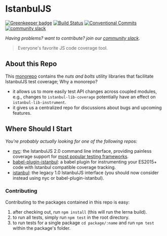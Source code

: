 # IstanbulJS

[![Greenkeeper badge](https://badges.greenkeeper.io/istanbuljs/istanbuljs.svg)](https://greenkeeper.io/)
[![Build Status](https://travis-ci.org/istanbuljs/istanbuljs.svg?branch=main)](https://travis-ci.org/istanbuljs/istanbuljs)
[![Conventional Commits](https://img.shields.io/badge/Conventional%20Commits-1.0.0-yellow.svg)](https://conventionalcommits.org)
[![community slack](http://devtoolscommunity.herokuapp.com/badge.svg)](http://devtoolscommunity.herokuapp.com)

_Having problems? want to contribute? join our [community slack](http://devtoolscommunity.herokuapp.com)_.

> Everyone's favorite JS code coverage tool.

## About this Repo

This [monorepo](https://github.com/babel/babel/blob/main/doc/design/monorepo.md) contains the _nuts and bolts_ utility libraries that facilitate IstanbulJS test coverage; Why a monorepo?

-   it allows us to more easily test API changes across coupled modules, e.g., changes to `istanbul-lib-coverage`
    potentially have an effect on `istanbul-lib-instrument`.
-   it gives us a centralized repo for discussions about bugs and upcoming features.

## Where Should I Start

_You're probably actually looking for one of the following repos:_

-   [nyc](https://github.com/istanbuljs/nyc): the IstanbulJS 2.0 command line interface, providing painless coverage support for [most popular testing frameworks](https://istanbul.js.org/docs/tutorials/).
-   [babel-plugin-istanbul](https://github.com/istanbuljs/babel-plugin-istanbul): a babel plugin
    for instrumenting your ES2015+ code with Istanbul compatible coverage tracking.
-   [istanbul](https://github.com/gotwarlost/istanbul): the legacy 1.0 IstanbulJS interface (you should
    now consider instead using nyc or babel-plugin-istanbul).

### Contributing

Contributing to the packages contained in this repo is easy:

1. after checking out, run `npm install` (this will run the lerna build).
2. to run all tests, simply run `npm test` in the root directory.
3. to run tests for a single package `cd package/:name` and run
   `npm test` within the package's folder.
